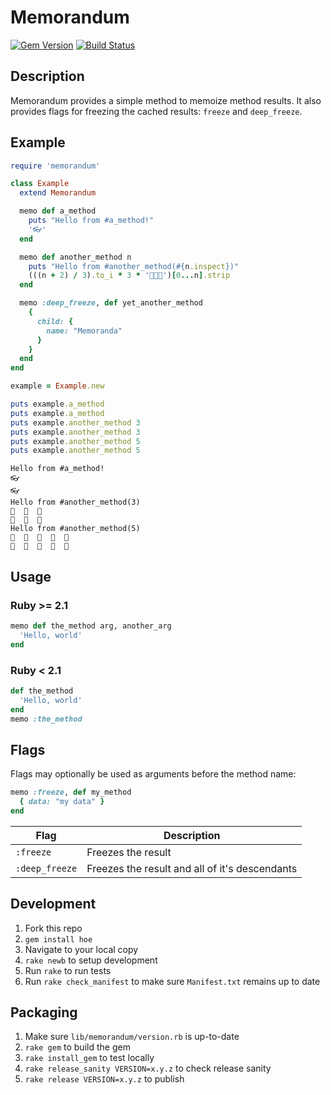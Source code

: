 # Memorandum

[![Gem Version](https://badge.fury.io/rb/memorandum.svg)](https://badge.fury.io/rb/memorandum)
[![Build Status](https://travis-ci.org/robertlude/memorandum.svg?branch=master)](https://travis-ci.org/robertlude/memorandum)

## Description

Memorandum provides a simple method to memoize method results. It also provides
flags for freezing the cached results: `freeze` and `deep_freeze`.

## Example

```ruby
require 'memorandum'

class Example
  extend Memorandum

  memo def a_method
    puts "Hello from #a_method!"
    '👓'
  end

  memo def another_method n
    puts "Hello from #another_method(#{n.inspect})"
    (((n + 2) / 3).to_i * 3 * '🐛🐜🐝')[0...n].strip
  end

  memo :deep_freeze, def yet_another_method
    {
      child: {
        name: "Memoranda"
      }
    }
  end
end

example = Example.new

puts example.a_method
puts example.a_method
puts example.another_method 3
puts example.another_method 3
puts example.another_method 5
puts example.another_method 5
```

```
Hello from #a_method!
👓
👓
Hello from #another_method(3)
🐛  🐜  🐝
🐛  🐜  🐝
Hello from #another_method(5)
🐛  🐜  🐝  🐛  🐜
🐛  🐜  🐝  🐛  🐜
```

## Usage

### Ruby >= 2.1

```ruby
memo def the_method arg, another_arg
  'Hello, world'
end
```

### Ruby < 2.1

```ruby
def the_method
  'Hello, world'
end
memo :the_method
```

## Flags

Flags may optionally be used as arguments before the method name:

```ruby
memo :freeze, def my_method
  { data: "my data" }
end
```

| Flag | Description |
| --- | --- |
| `:freeze` | Freezes the result |
| `:deep_freeze` | Freezes the result and all of it's descendants |

## Development

1. Fork this repo
2. `gem install hoe`
3. Navigate to your local copy
4. `rake newb` to setup development
5. Run `rake` to run tests
6. Run `rake check_manifest` to make sure `Manifest.txt` remains up to date

## Packaging

1. Make sure `lib/memorandum/version.rb` is up-to-date
2. `rake gem` to build the gem
3. `rake install_gem` to test locally
4. `rake release_sanity VERSION=x.y.z` to check release sanity
5. `rake release VERSION=x.y.z` to publish
